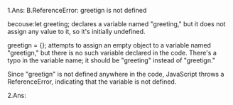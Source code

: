 1.Ans: B.ReferenceError: greetign is not defined

becouse:let greeting; declares a variable named "greeting," but it does not assign any value to it, so it's initially undefined.

greetign = {}; attempts to assign an empty object to a variable named "greetign," but there is no such variable declared in the code. There's a typo in the variable name; it should be "greeting" instead of "greetign."

Since "greetign" is not defined anywhere in the code, JavaScript throws a ReferenceError, indicating that the variable is not defined.



2.Ans: